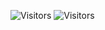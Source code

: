 ![Visitors](https://visitor-badge.laobi.icu/badge?page_id=deepak2461.Gold-price-alert-Bot&left_color=blue&right_color=green)
![Visitors](https://visitor-badge.laobi.icu/badge?page_id=aaaa.awesome-project)
